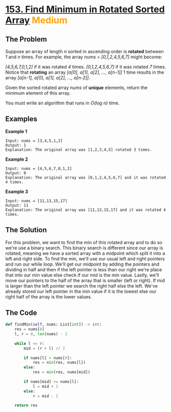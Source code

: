 # [153. Find Minimum in Rotated Sorted Array](https://leetcode.com/problems/find-minimum-in-rotated-sorted-array/) <span style="color:orange">Medium</span>

## **The Problem**
Suppose an array of length *n* sorted in ascending order is **rotated** between *1* and *n* times. For example, the array *nums = [0,1,2,4,5,6,7]* might become:

*[4,5,6,7,0,1,2]* if it was rotated *4* times.
*[0,1,2,4,5,6,7]* if it was rotated *7* times.
Notice that **rotating** an array *[a[0], a[1], a[2], ..., a[n-1]]* 1 time results in the array *[a[n-1], a[0], a[1], a[2], ..., a[n-2]]*.

Given the sorted rotated array *nums* of **unique** elements, return the minimum element of this array.

You must write an algorithm that runs in *O(log n)* time.

## **Examples**
**Example 1**
```
Input: nums = [3,4,5,1,2]
Output: 1
Explanation: The original array was [1,2,3,4,5] rotated 3 times.
```
**Example 2**
```
Input: nums = [4,5,6,7,0,1,2]
Output: 0
Explanation: The original array was [0,1,2,4,5,6,7] and it was rotated 4 times.
```
**Example 3**
```
Input: nums = [11,13,15,17]
Output: 11
Explanation: The original array was [11,13,15,17] and it was rotated 4 times. 
```

## **The Solution**
For this problem, we want to find the min of this rotated array and to do so we're use a binary search. This binary search is different since our array is rotated, meaning we have a sorted array with a midpoint which split it into a left and right side. To find the min, we'll use our usual left and right pointers and run our while loop. We'll get our midpoint by adding the pointers and dividing in half and then if the left pointer is less than our right we're place that into our min value else check if our mid is the min value. Lastly, we'll move our pointers to the half of the array that is smaller (left or right). If mid is larger than the left pointer we search the right half else the left. We've already stored our left pointer in the min value if it is the lowest else our right half of the array is the lower values.

## **The Code**

```python
def findMin(self, nums: List[int]) -> int:
    res = nums[0]
    l, r = 0, len(nums) - 1
    
    while l <= r:
        mid = (r + l) // 2
        
        if nums[l] < nums[r]:
            res = min(res, nums[l])
        else:
            res = min(res, nums[mid])
            
        if nums[mid] >= nums[l]:
            l = mid + 1
        else:
            r = mid - 1
            
    return res

```